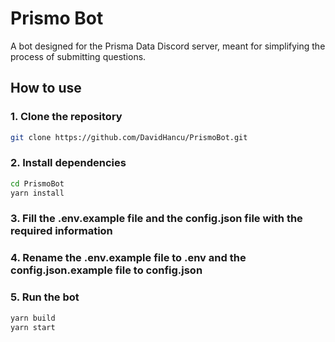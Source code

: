 # Prismo Bot

A bot designed for the Prisma Data Discord server, meant for simplifying the process of submitting questions.

## How to use

### 1. Clone the repository

```bash
git clone https://github.com/DavidHancu/PrismoBot.git
```

### 2. Install dependencies

```bash
cd PrismoBot
yarn install
```

### 3. Fill the .env.example file and the config.json file with the required information

### 4. Rename the .env.example file to .env and the config.json.example file to config.json

### 5. Run the bot

```bash
yarn build
yarn start
```